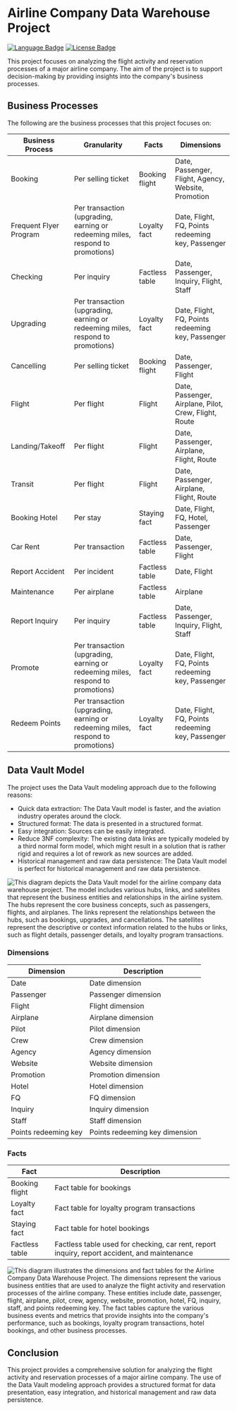 # Airline Company Data Warehouse Project
[![Language Badge](https://img.shields.io/badge/Language-SQL-00758F.svg)](https://en.wikipedia.org/wiki/SQL)
[![License Badge](https://img.shields.io/badge/License-CC%20BY--NC%204.0-0a2c46.svg)](https://creativecommons.org/licenses/by-nc/4.0/legalcode)

This project focuses on analyzing the flight activity and reservation processes of a major airline company. The aim of the project is to support decision-making by providing insights into the company's business processes.

## Business Processes

The following are the business processes that this project focuses on:

| Business Process | Granularity | Facts | Dimensions |
| --- | --- | --- | --- |
| Booking | Per selling ticket | Booking flight | Date, Passenger, Flight, Agency, Website, Promotion |
| Frequent Flyer Program | Per transaction (upgrading, earning or redeeming miles, respond to promotions) | Loyalty fact | Date, Flight, FQ, Points redeeming key, Passenger |
| Checking | Per inquiry | Factless table | Date, Passenger, Inquiry, Flight, Staff |
| Upgrading | Per transaction (upgrading, earning or redeeming miles, respond to promotions) | Loyalty fact | Date, Flight, FQ, Points redeeming key, Passenger |
| Cancelling | Per selling ticket | Booking flight | Date, Passenger, Flight |
| Flight | Per flight | Flight | Date, Passenger, Airplane, Pilot, Crew, Flight, Route |
| Landing/Takeoff | Per flight | Flight | Date, Passenger, Airplane, Flight, Route |
| Transit | Per flight | Flight | Date, Passenger, Airplane, Flight, Route |
| Booking Hotel | Per stay | Staying fact | Date, Flight, FQ, Hotel, Passenger |
| Car Rent | Per transaction | Factless table | Date, Passenger, Flight |
| Report Accident | Per incident | Factless table | Date, Flight |
| Maintenance | Per airplane | Factless table | Airplane |
| Report Inquiry | Per inquiry | Factless table | Date, Passenger, Inquiry, Flight, Staff |
| Promote | Per transaction (upgrading, earning or redeeming miles, respond to promotions) | Loyalty fact | Date, Flight, FQ, Points redeeming key, Passenger |
| Redeem Points | Per transaction (upgrading, earning or redeeming miles, respond to promotions) | Loyalty fact | Date, Flight, FQ, Points redeeming key, Passenger |

## Data Vault Model

The project uses the Data Vault modeling approach due to the following reasons:

- Quick data extraction: The Data Vault model is faster, and the aviation industry operates around the clock.
- Structured format: The data is presented in a structured format.
- Easy integration: Sources can be easily integrated.
- Reduce 3NF complexity: The existing data links are typically modeled by a third normal form model, which might result in a solution that is rather rigid and requires a lot of rework as new sources are added.
- Historical management and raw data persistence: The Data Vault model is perfect for historical management and raw data persistence.

![This diagram depicts the Data Vault model for the airline company data warehouse project. The model includes various hubs, links, and satellites that represent the business entities and relationships in the airline system. The hubs represent the core business concepts, such as passengers, flights, and airplanes. The links represent the relationships between the hubs, such as bookings, upgrades, and cancellations. The satellites represent the descriptive or context information related to the hubs or links, such as flight details, passenger details, and loyalty program transactions.](AIRLINE_SYSTEM_DV.png "Airline System Data Vault Diagram")

### Dimensions

| Dimension | Description |
| --- | --- |
| Date | Date dimension |
| Passenger | Passenger dimension |
| Flight | Flight dimension |
| Airplane | Airplane dimension |
| Pilot | Pilot dimension |
| Crew | Crew dimension |
| Agency | Agency dimension |
| Website | Website dimension |
| Promotion | Promotion dimension |
| Hotel | Hotel dimension |
| FQ | FQ dimension |
| Inquiry | Inquiry dimension |
| Staff | Staff dimension |
| Points redeeming key | Points redeeming key dimension |

### Facts

| Fact | Description |
| --- | --- |
| Booking flight | Fact table for bookings |
| Loyalty fact | Fact table for loyalty program transactions |
| Staying fact | Fact table for hotel bookings |
| Factless table | Factless table used for checking, car rent, report inquiry, report accident, and maintenance |


![This diagram illustrates the dimensions and fact tables for the Airline Company Data Warehouse Project. The dimensions represent the various business entities that are used to analyze the flight activity and reservation processes of the airline company. These entities include date, passenger, flight, airplane, pilot, crew, agency, website, promotion, hotel, FQ, inquiry, staff, and points redeeming key. The fact tables capture the various business events and metrics that provide insights into the company's performance, such as bookings, loyalty program transactions, hotel bookings, and other business processes.](AIRLINE_D&F.png "Airline System Dimensions and Fact Tables Diagram")

## Conclusion

This project provides a comprehensive solution for analyzing the flight activity and reservation processes of a major airline company. The use of the Data Vault modeling approach provides a structured format for data presentation, easy integration, and historical management and raw data persistence.
